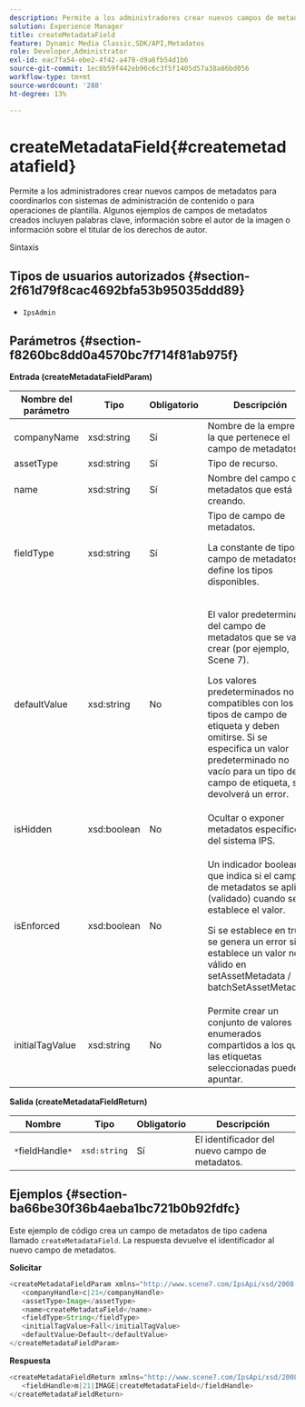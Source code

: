 ```yaml
---
description: Permite a los administradores crear nuevos campos de metadatos para coordinarlos con sistemas de administración de contenido o para operaciones de plantilla. Algunos ejemplos de campos de metadatos creados incluyen palabras clave, información sobre el autor de la imagen o información sobre el titular de los derechos de autor.
solution: Experience Manager
title: createMetadataField
feature: Dynamic Media Classic,SDK/API,Metadatos
role: Developer,Administrator
exl-id: eac7fa54-ebe2-4f42-a478-d9a6fb54d1b6
source-git-commit: 1ec8b59f442eb96c6c3f5f1405d57a38a86bd056
workflow-type: tm+mt
source-wordcount: '288'
ht-degree: 13%

---
```


# createMetadataField{#createmetadatafield}

Permite a los administradores crear nuevos campos de metadatos para coordinarlos con sistemas de administración de contenido o para operaciones de plantilla. Algunos ejemplos de campos de metadatos creados incluyen palabras clave, información sobre el autor de la imagen o información sobre el titular de los derechos de autor.

Sintaxis

## Tipos de usuarios autorizados {#section-2f61d79f8cac4692bfa53b95035ddd89}

* `IpsAdmin`

## Parámetros {#section-f8260bc8dd0a4570bc7f714f81ab975f}

**Entrada (createMetadataFieldParam)**

<table id="table_E5B249BBED3B4D2F9CEE2CCF27472D1B"> 
 <thead> 
  <tr> 
   <th colname="col1" class="entry"> Nombre del parámetro </th> 
   <th colname="col2" class="entry"> Tipo </th> 
   <th colname="col3" class="entry"> Obligatorio </th> 
   <th colname="col4" class="entry"> Descripción </th> 
  </tr> 
 </thead>
 <tbody> 
  <tr> 
   <td colname="col1"> <span class="codeph"> <span class="varname"> companyName</span> </span> </td> 
   <td colname="col2"> <span class="codeph"> xsd:string</span> </td> 
   <td colname="col3"> Sí </td> 
   <td colname="col4"> Nombre de la empresa a la que pertenece el campo de metadatos. </td> 
  </tr> 
  <tr> 
   <td colname="col1"> <span class="codeph"> <span class="varname"> assetType</span> </span> </td> 
   <td colname="col2"> <span class="codeph"> xsd:string</span> </td> 
   <td colname="col3"> Sí </td> 
   <td colname="col4"> Tipo de recurso. </td> 
  </tr> 
  <tr> 
   <td colname="col1"> <span class="codeph"> <span class="varname"> name</span> </span> </td> 
   <td colname="col2"> <span class="codeph"> xsd:string</span> </td> 
   <td colname="col3"> Sí </td> 
   <td colname="col4"> Nombre del campo de metadatos que está creando. </td> 
  </tr> 
  <tr> 
   <td colname="col1"> <span class="codeph"> <span class="varname"> fieldType</span> </span> </td> 
   <td colname="col2"> <span class="codeph"> xsd:string</span> </td> 
   <td colname="col3"> Sí </td> 
   <td colname="col4">Tipo de campo de metadatos. <p>La constante de tipos de campo de metadatos define los tipos disponibles. </p> </td> 
  </tr> 
  <tr> 
   <td colname="col1"> <span class="codeph"> <span class="varname"> defaultValue</span> </span> </td> 
   <td colname="col2"> <span class="codeph"> xsd:string</span> </td> 
   <td colname="col3"> No </td> 
   <td colname="col4"> <p>El valor predeterminado del campo de metadatos que se va a crear (por ejemplo, <span class="codeph"> Scene 7</span>). </p> <p>Los valores predeterminados no son compatibles con los tipos de campo de etiqueta y deben omitirse. Si se especifica un valor predeterminado no vacío para un tipo de campo de etiqueta, se devolverá un error. </p> </td> 
  </tr> 
  <tr> 
   <td colname="col1"> <span class="codeph"> <span class="varname"> isHidden</span> </span> </td> 
   <td colname="col2"> <span class="codeph"> xsd:boolean</span> </td> 
   <td colname="col3"> No </td> 
   <td colname="col4"> Ocultar o exponer metadatos específicos del sistema IPS. </td> 
  </tr> 
  <tr> 
   <td colname="col1"><span class="codeph"><span class="varname"> isEnforced</span></span> </td> 
   <td colname="col2"><span class="codeph"> xsd:boolean</span> </td> 
   <td colname="col3"> <p>No </p> </td> 
   <td colname="col4"> <p>Un indicador booleano que indica si el campo de metadatos se aplica (validado) cuando se establece el valor. </p> <p>Si se establece en true, se genera un error si se establece un valor no válido en <span class="codeph"> setAssetMetadata</span> /<span class="codeph"> batchSetAssetMetadata</span>. </p> </td> 
  </tr> 
  <tr> 
   <td colname="col1"> <span class="codeph"> <span class="varname"> initialTagValue</span> </span> </td> 
   <td colname="col2"> <span class="codeph"> xsd:string</span> </td> 
   <td colname="col3"> No </td> 
   <td colname="col4"> Permite crear un conjunto de valores enumerados compartidos a los que las etiquetas seleccionadas pueden apuntar. </td> 
  </tr> 
 </tbody> 
</table>

**Salida (createMetadataFieldReturn)**

| Nombre | Tipo | Obligatorio | Descripción |
|---|---|---|---|
| `*`fieldHandle`*` | `xsd:string` | Sí | El identificador del nuevo campo de metadatos. |

## Ejemplos {#section-ba66be30f36b4aeba1bc721b0b92fdfc}

Este ejemplo de código crea un campo de metadatos de tipo cadena llamado `createMetadataField`. La respuesta devuelve el identificador al nuevo campo de metadatos.

**Solicitar**

```java
<createMetadataFieldParam xmlns="http://www.scene7.com/IpsApi/xsd/2008-01-15">
   <companyHandle>c|21</companyHandle>
   <assetType>Image</assetType>
   <name>createMetadataField</name>
   <fieldType>String</fieldType>
   <initialTagValue>Fall</initialTagValue>
   <defaultValue>Default</defaultValue>
</createMetadataFieldParam>
```

**Respuesta**

```java
<createMetadataFieldReturn xmlns="http://www.scene7.com/IpsApi/xsd/2008-01-15">
   <fieldHandle>m|21|IMAGE|createMetadataField</fieldHandle>
</createMetadataFieldReturn>
```
